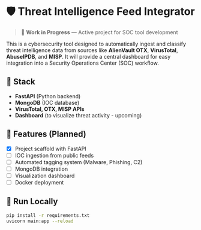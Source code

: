 # 🛡️ Threat Intelligence Feed Integrator

> 🚧 **Work in Progress** — Active project for SOC tool development

This is a cybersecurity tool designed to automatically ingest and classify threat intelligence data from sources like **AlienVault OTX**, **VirusTotal**, **AbuseIPDB**, and **MISP**. It will provide a central dashboard for easy integration into a Security Operations Center (SOC) workflow.

## 🔧 Stack

- **FastAPI** (Python backend)
- **MongoDB** (IOC database)
- **VirusTotal, OTX, MISP APIs**
- **Dashboard** (to visualize threat activity - upcoming)

## 📌 Features (Planned)
- [x] Project scaffold with FastAPI
- [ ] IOC ingestion from public feeds
- [ ] Automated tagging system (Malware, Phishing, C2)
- [ ] MongoDB integration
- [ ] Visualization dashboard
- [ ] Docker deployment

## 🚀 Run Locally

```bash
pip install -r requirements.txt
uvicorn main:app --reload
